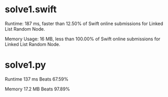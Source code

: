 # solve1.swift

Runtime: 187 ms, faster than 12.50% of Swift online submissions for Linked List Random Node.

Memory Usage: 16 MB, less than 100.00% of Swift online submissions for Linked List Random Node.

# solve1.py

Runtime 137 ms Beats 67.59%

Memory 17.2 MB Beats 97.89%
